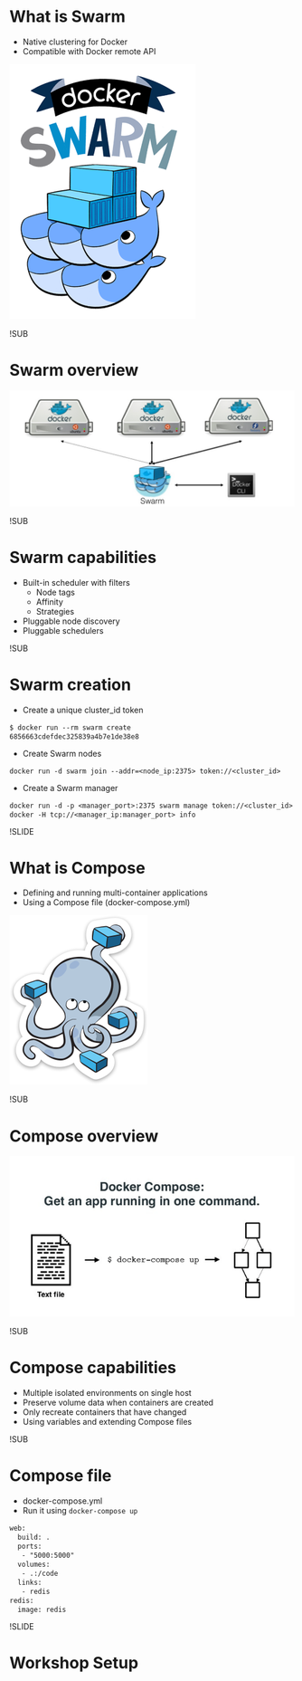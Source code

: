 # What is Swarm
- Native clustering for Docker
- Compatible with Docker remote API

<img src="images/swarmlogo.png">

!SUB
# Swarm overview

<img src="images/swarmoverview.png">

!SUB
# Swarm capabilities
- Built-in scheduler with filters
  - Node tags
  - Affinity
  - Strategies
- Pluggable node discovery
- Pluggable schedulers

!SUB
# Swarm creation
- Create a unique cluster_id token

```
$ docker run --rm swarm create
6856663cdefdec325839a4b7e1de38e8
```
- Create Swarm nodes

```
docker run -d swarm join --addr=<node_ip:2375> token://<cluster_id>
```
- Create a Swarm manager

```
docker run -d -p <manager_port>:2375 swarm manage token://<cluster_id>
docker -H tcp://<manager_ip:manager_port> info
```

!SLIDE
# What is Compose
- Defining and running multi-container applications
- Using a Compose file (docker-compose.yml)

<img src="images/composelogo.png">

!SUB
# Compose overview

<img src="images/composeoverview.png">

!SUB
# Compose capabilities
- Multiple isolated environments on single host
- Preserve volume data when containers are created
- Only recreate containers that have changed
- Using variables and extending Compose files

!SUB
# Compose file
- docker-compose.yml
- Run it using ```docker-compose up```

```
web:
  build: .
  ports:
   - "5000:5000"
  volumes:
   - .:/code
  links:
   - redis
redis:
  image: redis
```

!SLIDE
# Workshop Setup
